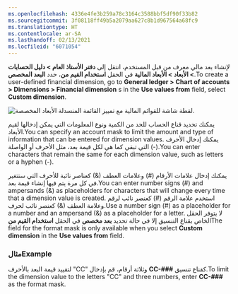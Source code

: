 ```yaml
---
ms.openlocfilehash: 4336e4fe3b259a78c3164c3588bbf5df90f33b82
ms.sourcegitcommit: 3f08118ff49b5a2079aa627c8b1d967564a68fc9
ms.translationtype: HT
ms.contentlocale: ar-SA
ms.lasthandoff: 02/13/2021
ms.locfileid: "6071054"
---
```

<span data-ttu-id="6a349-101">لإنشاء بعد مالي معرف من قبل المستخدم، انتقل إلى **دفتر الأستاذ العام > دليل الحسابات > الأبعاد > الأبعاد المالية** في الحقل **استخدام القيم من**، حدد **البعد المخصص**.</span><span class="sxs-lookup"><span data-stu-id="6a349-101">To create a user-defined financial dimension, go to **General ledger > Chart of accounts >  Dimensions > Financial dimension** s in the **Use values from** field, select **Custom dimension**.</span></span>
 
![لقطة شاشة للقوائم المالية مع تمييز القائمة المنسدلة الأبعاد المخصصة.](../media/custom-dim.png)

<span data-ttu-id="6a349-103">يمكنك تحديد قناع الحساب للحد من الكمية ونوع المعلومات التي يمكن إدخالها لقيم الأبعاد.</span><span class="sxs-lookup"><span data-stu-id="6a349-103">You can specify an account mask to limit the amount and type of information that can be entered for dimension values.</span></span> <span data-ttu-id="6a349-104">يمكنك إدخال الأحرف التي تبقي كما هي لكل قيمة بعد، مثل الأحرف أو الواصلة (-).</span><span class="sxs-lookup"><span data-stu-id="6a349-104">You can enter characters that remain the same for each dimension value, such as letters or a hyphen (-).</span></span> 

<span data-ttu-id="6a349-105">يمكنك إدخال علامات الأرقام (#) وعلامات العطف (&) كعناصر نائبة للأحرف التي ستتغير في كل مرة يتم فيها إنشاء قيمة بعد.</span><span class="sxs-lookup"><span data-stu-id="6a349-105">You can enter number signs (#) and ampersands (&) as placeholders for characters that will change every time that a dimension value is created.</span></span> <span data-ttu-id="6a349-106">استخدم علامة الرقم (#) كعنصر نائب لرقم وعلامة العطف (&) كعنصر نائب لحرف.</span><span class="sxs-lookup"><span data-stu-id="6a349-106">Use a number sign (#) as a placeholder for a number and an ampersand (&) as a placeholder for a letter.</span></span> <span data-ttu-id="6a349-107">لا يتوفر الحقل الخاص بقناع التنسيق إلا في حالة تحديد **بعد مخصص** في الحقل **استخدام القيم من**</span><span class="sxs-lookup"><span data-stu-id="6a349-107">The field for the format mask is only available when you select **Custom dimension** in the **Use values from** field.</span></span>

### <a name="example"></a><span data-ttu-id="6a349-108">مثال</span><span class="sxs-lookup"><span data-stu-id="6a349-108">Example</span></span> 

<span data-ttu-id="6a349-109">لتقييد قيمة البعد بالأحرف "CC" وثلاثة أرقام، قم بإدخال **CC-###** كقناع تنسيق.</span><span class="sxs-lookup"><span data-stu-id="6a349-109">To limit the dimension value to the letters "CC" and three numbers, enter **CC-###** as the format mask.</span></span>

 


